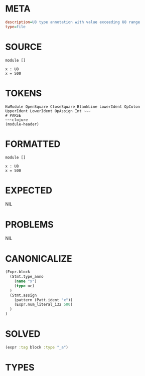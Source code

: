 # META
~~~ini
description=U8 type annotation with value exceeding U8 range
type=file
~~~
# SOURCE
~~~roc
module []

x : U8
x = 500
~~~
# TOKENS
~~~text
KwModule OpenSquare CloseSquare BlankLine LowerIdent OpColon UpperIdent LowerIdent OpAssign Int ~~~
# PARSE
~~~clojure
(module-header)
~~~
# FORMATTED
~~~roc
module []

x : U8
x = 500
~~~
# EXPECTED
NIL
# PROBLEMS
NIL
# CANONICALIZE
~~~clojure
(Expr.block
  (Stmt.type_anno
    (name "x")
    (type uc)
  )
  (Stmt.assign
    (pattern (Patt.ident "x"))
    (Expr.num_literal_i32 500)
  )
)
~~~
# SOLVED
~~~clojure
(expr :tag block :type "_a")
~~~
# TYPES
~~~roc
~~~
